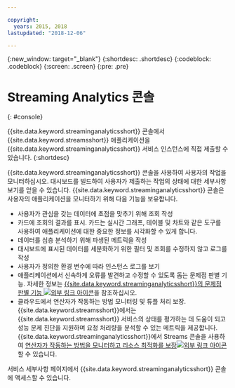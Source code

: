 ```yaml
---

copyright:
  years: 2015, 2018
lastupdated: "2018-12-06"

---
```


<!-- Attribute definitions -->
{:new_window: target="_blank"}
{:shortdesc: .shortdesc}
{:codeblock: .codeblock}
{:screen: .screen}
{:pre: .pre}

# Streaming Analytics 콘솔
{: #console}

{{site.data.keyword.streaminganalyticsshort}} 콘솔에서 {{site.data.keyword.streamsshort}} 애플리케이션을 {{site.data.keyword.streaminganalyticsshort}} 서비스 인스턴스에 직접 제출할 수 있습니다.
{:shortdesc}

{{site.data.keyword.streaminganalyticsshort}} 콘솔을 사용하여 사용자의 작업을 모니터하십시오. 대시보드를 빌드하여 사용자가 제출하는 작업의 상태에 대한 세부사항 보기를 얻을 수 있습니다. {{site.data.keyword.streaminganalyticsshort}} 콘솔은 사용자의 애플리케이션을 모니터하기 위해 다음 기능을 보유합니다.

* 사용자가 관심을 갖는 데이터에 초점을 맞추기 위해 조회 작성
* 카드에 조회의 결과를 표시. 카드는 실시간 그래프, 테이블 및 차트와 같은 도구를 사용하여 애플리케이션에 대한 중요한 정보를 시각화할 수 있게 합니다.
* 데이터를 심층 분석하기 위해 파생된 메트릭을 작성
* 대시보드에 표시된 데이터를 세분화하기 위한 필터 및 조회를 수정하지 않고 로그를 작성
* 사용자가 정의한 환경 변수에 따라 인스턴스 로그를 보기
* 애플리케이션에서 신속하게 오류를 발견하고 수정할 수 있도록 돕는 문제점 판별 기능. 자세한 정보는 [{{site.data.keyword.streaminganalyticsshort}}의 문제점 판별 기능 ![외부 링크 아이콘](../../icons/launch-glyph.svg "외부 링크 아이콘")](https://wp.me/p4IICn-4cx)을 참조하십시오.
* 클라우드에서 연산자가 작동하는 방법 모니터링 및 튜플 처리 보장. {{site.data.keyword.streamsshort}}에서는 {{site.data.keyword.streamsshort}} 서비스의 상태를 평가하는 데 도움이 되고 성능 문제 진단을 지원하며 요청 처리량을 분석할 수 있는 메트릭을 제공합니다. {{site.data.keyword.streaminganalyticsshort}}에서 Streams 콘솔을 사용하여 [연산자가 작동하는 방법을 모니터하고 리소스 최적화를 보장![외부 링크 아이콘](../../icons/launch-glyph.svg "외부 링크 아이콘")](https://wp.me/p4IICn-4bH)할 수 있습니다.


서비스 세부사항 페이지에서 {{site.data.keyword.streaminganalyticsshort}} 콘솔에 액세스할 수 있습니다.

<!--The {{site.data.keyword.streaminganalyticsshort}} console is translated into the following languages: Brazilian Portuguese, French, German, Italian, Japanese, Korean, Simplified Chinese, Spanish, Traditional Chinese. Change the language setting in your browser to view the console in your preferred language. -->
